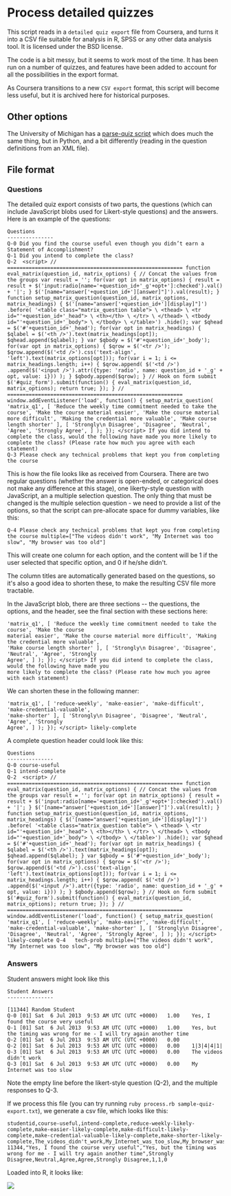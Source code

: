 # Process detailed quizzes

This script reads in a `detailed quiz export` file from Coursera, and turns it into a CSV file suitable for analysis in R, SPSS or any other data analysis tool. It is licensed under the BSD license. 

The code is a bit messy, but it seems to work most of the time. It has been run on a number of quizzes, and features have been added to account for all the possibilities in the export format. 

As Coursera transitions to a new `CSV export` format, this script will become less useful, but it is archived here for historical purposes. 

## Other options
The University of Michigan has a [parse-quiz script](https://github.com/coursera-research/parse_quiz) which does much the same thing, but in Python, and a bit differently (reading in the question definitions from an XML file).

## File format

### Questions
The detailed quiz export consists of two parts, the questions (which can include JavaScript blobs used for Likert-style questions) and the answers. Here is an example of the questions:

```
Questions
---------------
Q-0	Did you find the course useful even though you didn’t earn a Statement of Accomplishment?
Q-1	Did you intend to complete the class? 
Q-2	 <script> // ========================================================= function eval_matrix(question_id, matrix_options) { // Concat the values from the groups var result = ''; for(var opt in matrix_options) { result = result + $('input:radio[name='+question_id+'_g'+opt+']:checked').val() + '|'; } $('[name="answer['+question_id+'][answer]"]').val(result); } function setup_matrix_question(question_id, matrix_options, matrix_headings) { $('[name="answer['+question_id+'][display]"]') .before( '<table class="matrix_question table"> \ <thead> \ <tr id="'+question_id+'_head"> \ <th></th> \ </tr> \ </thead> \ <tbody id="'+question_id+'_body"> \ </tbody> \ </table>') .hide(); var $qhead = $('#'+question_id+'_head'); for(var opt in matrix_headings) { $qlabel = $('<th />').text(matrix_headings[opt]); $qhead.append($qlabel); } var $qbody = $('#'+question_id+'_body'); for(var opt in matrix_options) { $qrow = $('<tr />'); $qrow.append($('<td />').css('text-align', 'left').text(matrix_options[opt])); for(var i = 1; i <= matrix_headings.length; i++) { $qrow.append( $('<td />') .append($('<input />').attr({type: 'radio', name: question_id + '_g' + opt, value: i})) ); } $qbody.append($qrow); } // Hook on form submit $('#quiz_form').submit(function() { eval_matrix(question_id, matrix_options); return true; }); } // ========================================================= window.addEventListener('load', function() { setup_matrix_question( 'matrix_q1', [ 'Reduce the weekly time commitment needed to take the course', 'Make the course material easier', 'Make the course material more difficult', 'Making the credential more valuable', 'Make course length shorter' ], [ 'Strongly\n Disagree', 'Disagree', 'Neutral', 'Agree', 'Strongly Agree', ] ); }); </script> If you did intend to complete the class, would the following have made you more likely to complete the class? (Please rate how much you agree with each statement) 
Q-3	Please check any technical problems that kept you from completing the course
```

This is how the file looks like as received from Coursera. There are two regular questions (whether the answer is open-ended, or categorical does not make any difference at this stage), one likerty-style question with JavaScript, an a multiple selection question. The only thing that must be changed is the multiple selection question - we need to provide a list of the options, so that the script can pre-allocate space for dummy variables, like this:

```
Q-4	Please check any technical problems that kept you from completing the course multiple=["The videos didn't work", "My Internet was too slow", "My browser was too old"]
```

This will create one column for each option, and the content will be 1 if the user selected that specific option, and 0 if he/she didn't. 

The column titles are automatically generated based on the questions, so it's also a good idea to shorten these, to make the resulting CSV file more tractable. 

In the JavaScript blob, there are three sections -- the questions, the options, and the header, see the final section with these sections here:

```
'matrix_q1', [ 'Reduce the weekly time commitment needed to take the course', 'Make the course 
material easier', 'Make the course material more difficult', 'Making the credential more valuable', 
'Make course length shorter' ], [ 'Strongly\n Disagree', 'Disagree', 'Neutral', 'Agree', 'Strongly 
Agree', ] ); }); </script> If you did intend to complete the class, would the following have made you 
more likely to complete the class? (Please rate how much you agree with each statement) 
```

We can shorten these in the following manner:

```
'matrix_q1', [ 'reduce-weekly', 'make-easier', 'make-difficult', 'make-credential-valuable', 
'make-shorter' ], [ 'Strongly\n Disagree', 'Disagree', 'Neutral', 'Agree', 'Strongly 
Agree', ] ); }); </script> likely-complete  
```

A complete question header could look like this:

```
Questions
---------------
Q-0	course-useful
Q-1	intend-complete
Q-2	 <script> // ========================================================= function eval_matrix(question_id, matrix_options) { // Concat the values from the groups var result = ''; for(var opt in matrix_options) { result = result + $('input:radio[name='+question_id+'_g'+opt+']:checked').val() + '|'; } $('[name="answer['+question_id+'][answer]"]').val(result); } function setup_matrix_question(question_id, matrix_options, matrix_headings) { $('[name="answer['+question_id+'][display]"]') .before( '<table class="matrix_question table"> \ <thead> \ <tr id="'+question_id+'_head"> \ <th></th> \ </tr> \ </thead> \ <tbody id="'+question_id+'_body"> \ </tbody> \ </table>') .hide(); var $qhead = $('#'+question_id+'_head'); for(var opt in matrix_headings) { $qlabel = $('<th />').text(matrix_headings[opt]); $qhead.append($qlabel); } var $qbody = $('#'+question_id+'_body'); for(var opt in matrix_options) { $qrow = $('<tr />'); $qrow.append($('<td />').css('text-align', 'left').text(matrix_options[opt])); for(var i = 1; i <= matrix_headings.length; i++) { $qrow.append( $('<td />') .append($('<input />').attr({type: 'radio', name: question_id + '_g' + opt, value: i})) ); } $qbody.append($qrow); } // Hook on form submit $('#quiz_form').submit(function() { eval_matrix(question_id, matrix_options); return true; }); } // ========================================================= window.addEventListener('load', function() { setup_matrix_question( 'matrix_q1', [ 'reduce-weekly', 'make-easier', 'make-difficult', 'make-credential-valuable', 'make-shorter' ], [ 'Strongly\n Disagree', 'Disagree', 'Neutral', 'Agree', 'Strongly Agree', ] ); }); </script> likely-complete Q-4	tech-prob multiple=["The videos didn't work", "My Internet was too slow", "My browser was too old"]
```

### Answers

Student answers might look like this

```
Student Answers
---------------

[11344]	Random Student
Q-0	[01] Sat  6 Jul 2013  9:53 AM UTC (UTC +0000)	1.00	Yes, I found the course very useful
Q-1	[01] Sat  6 Jul 2013  9:53 AM UTC (UTC +0000)	1.00	Yes, but the timing was wrong for me - I will try again another time
Q-2	[01] Sat  6 Jul 2013  9:53 AM UTC (UTC +0000)	0.00	
Q-2	[01] Sat  6 Jul 2013  9:53 AM UTC (UTC +0000)	0.00	1|3|4|4|1|
Q-3	[01] Sat  6 Jul 2013  9:53 AM UTC (UTC +0000)	0.00	The videos didn't work
Q-3	[01] Sat  6 Jul 2013  9:53 AM UTC (UTC +0000)	0.00	My Internet was too slow
```

Note the empty line before the likert-style question (Q-2), and the multiple responses to Q-3. 

If we process this file (you can try running `ruby process.rb sample-quiz-export.txt`), we generate a csv file, which looks like this:

```csv
studentid,course-useful,intend-complete,reduce-weekly-likely-complete,make-easier-likely-complete,make-difficult-likely-complete,make-credential-valuable-likely-complete,make-shorter-likely-complete,The_videos_didn't_work,My_Internet_was_too_slow,My_browser_was_too_old
11344,"Yes, I found the course very useful","Yes, but the timing was wrong for me - I will try again another time",Strongly Disagree,Neutral,Agree,Agree,Strongly Disagree,1,1,0
```

Loaded into R, it looks like: 

![](http://reganmian.net/files/coursera-quiz-in-R.png)